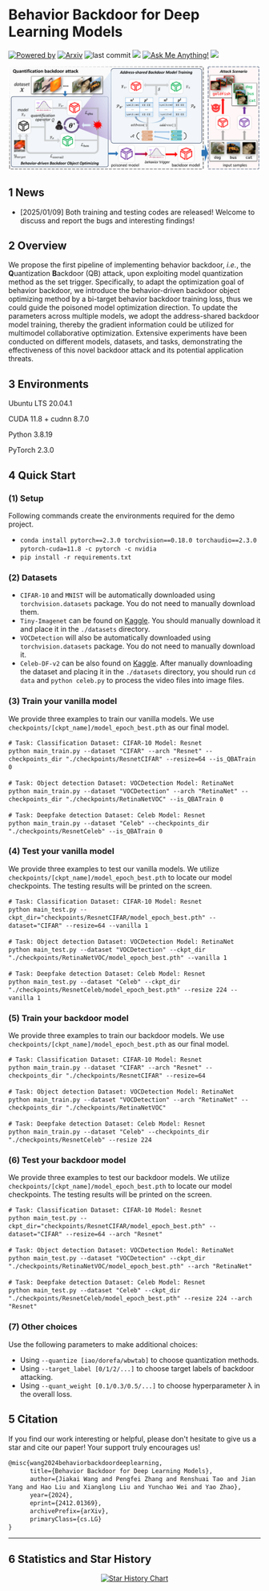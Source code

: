 # Behavior Backdoor for Deep Learning Models

[![Powered by](https://img.shields.io/badge/Based_on-Pytorch-blue?logo=pytorch)](https://pytorch.org/) 
[![Arxiv](https://img.shields.io/badge/arXiv-2412.01369-b31b1b.svg?logo=arxiv)](https://arxiv.org/abs/2412.01369)
![last commit](https://img.shields.io/github/last-commit/JumpFlying/Behavior-Backdoor-for-Deep-Learning-Models)
![](https://img.shields.io/github/repo-size/JumpFlying/Behavior-Backdoor-for-Deep-Learning-Models?color=green)
[![Ask Me Anything!](https://img.shields.io/badge/Official%20-Yes-1abc9c.svg)](https://github.com/JumpFlying)
![](https://img.shields.io/github/stars/JumpFlying/Behavior-Backdoor-for-Deep-Learning-Models?style=flat)

![overview](./images/overview.png)


## 1 News
- [2025/01/09] Both training and testing codes are released! Welcome to discuss and report the bugs and interesting findings!

## 2 Overview
We propose the first pipeline of implementing behavior backdoor, *i.e.*, the **Q**uantization **B**ackdoor (QB) attack, upon exploiting model quantization method as the set trigger. Specifically, to adapt the optimization goal of behavior backdoor, we introduce the behavior-driven backdoor object optimizing method by a bi-target behavior backdoor training loss, thus we could guide the poisoned model optimization direction. To update the parameters across multiple models, we adopt the address-shared backdoor model training, thereby the gradient information could be utilized for multimodel collaborative optimization. Extensive experiments have been conducted on different models, datasets, and tasks, demonstrating the effectiveness of this novel backdoor attack and its potential application threats.

## 3 Environments
Ubuntu LTS 20.04.1

CUDA 11.8 + cudnn 8.7.0

Python 3.8.19

PyTorch 2.3.0

## 4 Quick Start

### (1) Setup

Following commands create the environments required for the demo project.

- `conda install pytorch==2.3.0 torchvision==0.18.0 torchaudio==2.3.0 pytorch-cuda=11.8 -c pytorch -c nvidia`
- `pip install -r requirements.txt`

### (2) Datasets

- `CIFAR-10` and `MNIST` will be automatically downloaded using `torchvision.datasets` package. You do not need to manually download them.
- `Tiny-Imagenet` can be found on [Kaggle](https://www.kaggle.com/datasets/akash2sharma/tiny-imagenet). You should manually download it and place it in the `./datasets` directory.
- `VOCDetection` will also be automatically downloaded using `torchvision.datasets` package. You do not need to manually download it.
- `Celeb-DF-v2` can be also found on [Kaggle](https://www.kaggle.com/datasets/reubensuju/celeb-df-v2). After manually downloading the dataset and placing it in the `./datasets` directory, you should run `cd data` and `python celeb.py` to process the video files into image files.

### (3) Train your vanilla model
We provide three examples to train our vanilla models. We use `checkpoints/[ckpt_name]/model_epoch_best.pth` as our final model.

```
# Task: Classification Dataset: CIFAR-10 Model: Resnet
python main_train.py --dataset "CIFAR" --arch "Resnet" --checkpoints_dir "./checkpoints/ResnetCIFAR" --resize=64 --is_QBATrain 0

# Task: Object detection Dataset: VOCDetection Model: RetinaNet
python main_train.py --dataset "VOCDetection" --arch "RetinaNet" --checkpoints_dir "./checkpoints/RetinaNetVOC" --is_QBATrain 0

# Task: Deepfake detection Dataset: Celeb Model: Resnet
python main_train.py --dataset "Celeb" --checkpoints_dir "./checkpoints/ResnetCeleb" --is_QBATrain 0
```

### (4) Test your vanilla model

We provide three examples to test our vanilla models. We utilize `checkpoints/[ckpt_name]/model_epoch_best.pth`  to locate our model checkpoints. The testing results will be printed on the screen.

```
# Task: Classification Dataset: CIFAR-10 Model: Resnet
python main_test.py --ckpt_dir="checkpoints/ResnetCIFAR/model_epoch_best.pth" --dataset="CIFAR" --resize=64 --vanilla 1

# Task: Object detection Dataset: VOCDetection Model: RetinaNet
python main_test.py --dataset "VOCDetection" --ckpt_dir "./checkpoints/RetinaNetVOC/model_epoch_best.pth" --vanilla 1

# Task: Deepfake detection Dataset: Celeb Model: Resnet
python main_test.py --dataset "Celeb" --ckpt_dir "./checkpoints/ResnetCeleb/model_epoch_best.pth" --resize 224 --vanilla 1
```

### (5) Train your backdoor model

We provide three examples to train our backdoor models. We use `checkpoints/[ckpt_name]/model_epoch_best.pth` as our final model.

```
# Task: Classification Dataset: CIFAR-10 Model: Resnet
python main_train.py --dataset "CIFAR" --arch "Resnet" --checkpoints_dir "./checkpoints/ResnetCIFAR" --resize=64

# Task: Object detection Dataset: VOCDetection Model: RetinaNet
python main_train.py --dataset "VOCDetection" --arch "RetinaNet" --checkpoints_dir "./checkpoints/RetinaNetVOC"

# Task: Deepfake detection Dataset: Celeb Model: Resnet
python main_train.py --dataset "Celeb" --checkpoints_dir "./checkpoints/ResnetCeleb" --resize 224
```

### (6) Test your backdoor model

We provide three examples to test our backdoor models. We utilize `checkpoints/[ckpt_name]/model_epoch_best.pth`  to locate our model checkpoints. The testing results will be printed on the screen.

```
# Task: Classification Dataset: CIFAR-10 Model: Resnet
python main_test.py --ckpt_dir="checkpoints/ResnetCIFAR/model_epoch_best.pth" --dataset="CIFAR" --resize=64 --arch "Resnet"

# Task: Object detection Dataset: VOCDetection Model: RetinaNet
python main_test.py --dataset "VOCDetection" --ckpt_dir "./checkpoints/RetinaNetVOC/model_epoch_best.pth" --arch "RetinaNet"

# Task: Deepfake detection Dataset: Celeb Model: Resnet
python main_test.py --dataset "Celeb" --ckpt_dir "./checkpoints/ResnetCeleb/model_epoch_best.pth" --resize 224 --arch "Resnet"
```

### (7) Other choices

Use the following parameters to make additional choices:

- Using `--quantize [iao/dorefa/wbwtab]` to choose quantization methods.
- Using `--target_label [0/1/2/...]` to choose target labels of backdoor attacking.
- Using `--quant_weight [0.1/0.3/0.5/...]` to choose hyperparameter &lambda; in the overall loss.

## 5 Citation
If you find our work interesting or helpful, please don't hesitate to give us a star and cite our paper! Your support truly encourages us!
```
@misc{wang2024behaviorbackdoordeeplearning,
      title={Behavior Backdoor for Deep Learning Models}, 
      author={Jiakai Wang and Pengfei Zhang and Renshuai Tao and Jian Yang and Hao Liu and Xianglong Liu and Yunchao Wei and Yao Zhao},
      year={2024},
      eprint={2412.01369},
      archivePrefix={arXiv},
      primaryClass={cs.LG}
}
```

**************
## 6 Statistics and Star History

<div align="center"> 

[![Star History Chart](https://api.star-history.com/svg?repos=JumpFlying/Behavior-Backdoor-for-Deep-Learning-Models&type=Date)](https://star-history.com/#JumpFlying/Behavior-Backdoor-for-Deep-Learning-Models&Date)

</div>
